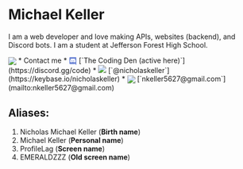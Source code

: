 # Michael Keller
I am a web developer and love making APIs, websites (backend), and Discord bots. I am a student at Jefferson Forest High School.

<img align="center" src="https://profilelag.github.io/ProfileLag/lol.svg"/>
* Contact me
    * <img align="center" height=16px src="https://github.com/m-sterling/m-sterling/raw/master/assets/discord.ico"> [`The Coding Den (active here)`](https://discord.gg/code)
    * <img aligh="center" height=16px src="https://keybase.io/favicon.ico"> [`@nicholaskeller`](https://keybase.io/nicholaskeller)
    * <img align="center" height=16px src="https://github.com/m-sterling/m-sterling/raw/master/assets/gmail.ico"> [`nkeller5627@gmail.com`](mailto:nkeller5627@gmail.com)

## Aliases:
1. Nicholas Michael Keller (**Birth name**)
2. Michael Keller (**Personal name**)
3. ProfileLag (**Screen name**)
4. EMERALDZZZ (**Old screen name**)
